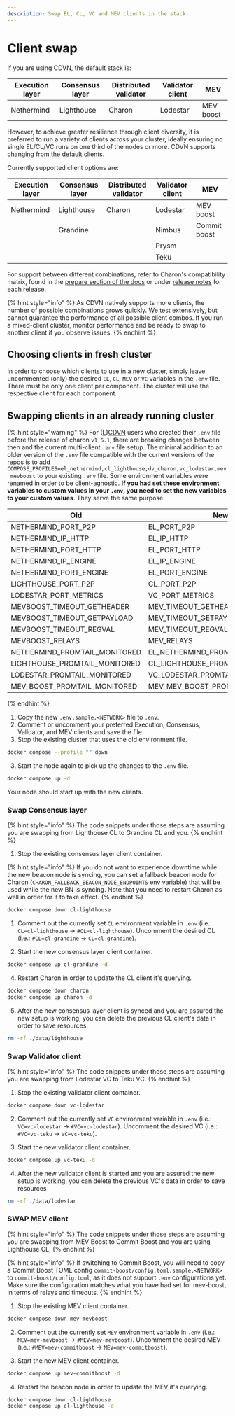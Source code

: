 ```yaml
---
description: Swap EL, CL, VC and MEV clients in the stack.
---
```


# Client swap

If you are using CDVN, the default stack is:

| Execution layer | Consensus layer | Distributed validator | Validator client | MEV       |
| --------------- | --------------- | --------------------- | ---------------- | --------- |
| Nethermind      | Lighthouse      | Charon                | Lodestar         | MEV boost |

However, to achieve greater resilience through client diversity, it is preferred to run a variety of clients across your cluster, ideally ensuring no single EL/CL/VC runs on one third of the nodes or more. CDVN supports changing from the default clients.

Currently supported client options are:

| Execution layer | Consensus layer | Distributed validator | Validator client | MEV          |
| --------------- | --------------- | --------------------- | ---------------- | ------------ |
| Nethermind      | Lighthouse      | Charon                | Lodestar         | MEV boost    |
|                 | Grandine        |                       | Nimbus           | Commit boost |
|                 |                 |                       | Prysm            |              |
|                 |                 |                       | Teku             |              |

For support between different combinations, refer to Charon's compatibility matrix, found in the [prepare section of the docs](../../run-a-dv/prepare/how_where_dvs.md) or under [release notes](https://github.com/ObolNetwork/charon/releases/) for each release.

{% hint style="info" %}
As CDVN natively supports more clients, the number of possible combinations grows quickly.
We test extensively, but cannot guarantee the performance of all possible client combos.
If you run a mixed-client cluster, monitor performance and be ready to swap to another client if you observe issues.
{% endhint %}

## Choosing clients in fresh cluster

In order to choose which clients to use in a new cluster, simply leave uncommented (only) the desired `EL`, `CL`, `MEV` or `VC` variables in the `.env` file. There must be only one client per component. The cluster will use the respective client for each component.

## Swapping clients in an already running cluster

{% hint style="warning" %}
For ([L](https://github.com/obolNetwork/lido-charon-distributed-validator-node))[CDVN](https://github.com/obolNetwork/charon-distributed-validator-node) users who created their `.env` file before the release of charon `v1.6.1`, there are breaking changes between then and the current multi-client `.env` file setup.
The minimal addition to an older version of the `.env` file compatible with the current versions of the repos is to add `COMPOSE_PROFILES=el_nethermind,cl_lighthouse,dv_charon,vc_lodestar,mev_mevboost` to your existing `.env` file.
Some environment variables were renamed in order to be client-agnostic. **If you had set these environment variables to custom values in your `.env`, you need to set the new variables to your custom values**. They serve the same purpose.

| Old                           | New                              |
|-------------------------------|--------------------------------- |
| NETHERMIND_PORT_P2P           | EL_PORT_P2P                      |
| NETHERMIND_IP_HTTP            | EL_IP_HTTP                       |
| NETHERMIND_PORT_HTTP          | EL_PORT_HTTP                     |
| NETHERMIND_IP_ENGINE          | EL_IP_ENGINE                     |
| NETHERMIND_PORT_ENGINE        | EL_PORT_ENGINE                   |
| LIGHTHOUSE_PORT_P2P           | CL_PORT_P2P                      |
| LODESTAR_PORT_METRICS         | VC_PORT_METRICS                  |
| MEVBOOST_TIMEOUT_GETHEADER    | MEV_TIMEOUT_GETHEADER            |
| MEVBOOST_TIMEOUT_GETPAYLOAD   | MEV_TIMEOUT_GETPAYLOAD           |
| MEVBOOST_TIMEOUT_REGVAL       | MEV_TIMEOUT_REGVAL               |
| MEVBOOST_RELAYS               | MEV_RELAYS                       |
| NETHERMIND_PROMTAIL_MONITORED | EL_NETHERMIND_PROMTAIL_MONITORED |
| LIGHTHOUSE_PROMTAIL_MONITORED | CL_LIGHTHOUSE_PROMTAIL_MONITORED |
| LODESTAR_PROMTAIL_MONITORED   | VC_LODESTAR_PROMTAIL_MONITORED   |
| MEV_BOOST_PROMTAIL_MONITORED  | MEV_MEV_BOOST_PROMTAIL_MONITORED |

{% endhint %}

1. Copy the new `.env.sample.<NETWORK>` file to `.env`.
2. Comment or uncomment your preferred Execution, Consensus, Validator, and MEV clients and save the file.
3. Stop the existing cluster that uses the old environment file.

```sh
docker compose --profile "" down
```

3. Start the node again to pick up the changes to the `.env` file.

```sh
docker compose up -d
```

Your node should start up with the new clients.

### Swap Consensus layer

{% hint style="info" %}
The code snippets under those steps are assuming you are swapping from Lighthouse CL to Grandine CL and you.
{% endhint %}

1. Stop the existing consensus layer client container.

{% hint style="info" %}
If you do not want to experience downtime while the new beacon node is syncing, you can set a fallback beacon node for Charon (`CHARON_FALLBACK_BEACON_NODE_ENDPOINTS` env variable) that will be used while the new BN is syncing.
Note that you need to restart Charon as well in order for it to take effect.
{% endhint %}

```sh
docker compose down cl-lighthouse
```

1. Comment out the currently set `CL` environment variable in `.env` (i.e.: `CL=cl-lighthouse` -> `#CL=cl-lighthouse`). Uncomment the desired CL (i.e.: `#CL=cl-grandine` -> `CL=cl-grandine`).

2. Start the new consensus layer client container.

```sh
docker compose up cl-grandine -d
```

4. Restart Charon in order to update the CL client it's querying.

```sh
docker compose down charon
docker compose up charon -d
```

5. After the new consensus layer client is synced and you are assured the new setup is working, you can delete the previous CL client's data in order to save resources.

```sh
rm -rf ./data/lighthouse
```

### Swap Validator client

{% hint style="info" %}
The code snippets under those steps are assuming you are swapping from Lodestar VC to Teku VC.
{% endhint %}

1. Stop the existing validator client container.

```sh
docker compose down vc-lodestar
```

2. Comment out the currently set `VC` environment variable in `.env` (i.e.: `VC=vc-lodestar` -> `#VC=vc-lodestar`). Uncomment the desired VC (i.e.: `#VC=vc-teku` -> `VC=vc-teku`).

3. Start the new validator client container.

```sh
docker compose up vc-teku -d
```

4. After the new validator client is started and you are assured the new setup is working, you can delete the previous VC's data in order to save resources

```sh
rm -rf ./data/lodestar
```

### SWAP MEV client

{% hint style="info" %}
The code snippets under those steps are assuming you are swapping from MEV Boost to Commit Boost and you are using Lighthouse CL.
{% endhint %}

{% hint style="info" %}
If switching to Commit Boost, you will need to copy a Commit Boost TOML config `commit-boost/config.toml.sample.<NETWORK>` to `commit-boost/config.toml`, as it does not support `.env` configurations yet. Make sure the configuration matches what you have had set for mev-boost, in terms of relays and timeouts.
{% endhint %}

1. Stop the existing MEV client container.

```sh
docker compose down mev-mevboost
```

2. Comment out the currently set `MEV` environment variable in `.env` (i.e.: `MEV=mev-mevboost` -> `#MEV=mev-mevboost`). Uncomment the desired MEV (i.e.: `#MEV=mev-commitboost` -> `MEV=mev-commitboost`).

3. Start the new MEV client container.

```sh
docker compose up mev-commitboost -d
```

4. Restart the beacon node in order to update the MEV it's querying.

```sh
docker compose down cl-lighthouse
docker compose up cl-lighthouse -d
```
